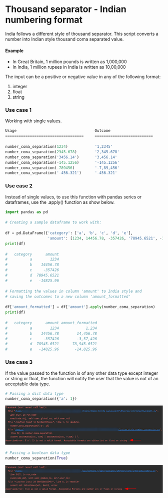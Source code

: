 # Thousand separator - Indian numbering format

India follows a different style of thousand separator. This script converts a number into Indian style thousand coma separated value.

#### Example
- In Great Britain, 1 million pounds is written as 1,000,000
- In India, 1 million rupees in India is written as 10,00,000

The input can be a positive or negative value in any of the following format:
1. integer
2. float
3. string

### Use case 1
Working with single values.
```python
Usage                                   Outcome
===================================     ==========================

number_coma_separation(1234)            '1,2345'
number_coma_separation(2345.678)        '2,345.678'
number_coma_separation('3456.14')       '3,456.14'
number_coma_separation(-145.1256)       '-145.1256'
number_coma_separation(-789456)         '-7,89,456'
number_coma_separation('-456.321')      '-456.321'
```

### Use case 2
Instead of single values, to use this function with pandas series or 
dataframes, use the .apply() function as show below.

```python
import pandas as pd

# Creating a sample dataframe to work with:

df = pd.DataFrame({'category': ['a', 'b', 'c', 'd', 'e'],
                   'amount': [1234, 14456.78, -357426, '78945.6521', -14825.96]})
print(df)

#   category      amount
#          a        1234
#          b    14456.78
#          c     -357426
#          d  78945.6521
#          e   -14825.96

# Formatting the values in column 'amount' to India style and 
# saving the outcomes to a new column 'amount_formatted' 

df['amount_formatted'] = df['amount'].apply(number_coma_separation)
print(df)

#   category      amount amount_formatted
#          a        1234            1,234
#          b    14456.78        14,456.78
#          c     -357426        -3,57,426
#          d  78945.6521      78,945.6521
#          e   -14825.96       -14,825.96
```

### Use case 3
If the value passed to the function is of any other data type except integer or 
string or float, the function will notify the user that the value is not of 
an acceptable data type.

```python
# Passing a dict data type
number_coma_separation({'a': 1})
```
![Error](Images/dict_error.png)

```python
# Passing a boolean data type
number_coma_separation(True)
```
![Error](Images/bool_error.png)

